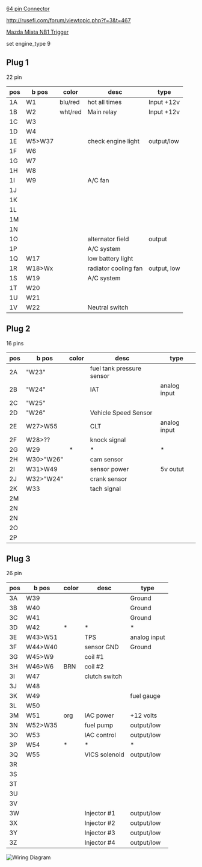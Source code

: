 [64 pin Connector](OEM-connectors#64-pin)

http://rusefi.com/forum/viewtopic.php?f=3&t=467

[Mazda Miata NB1 Trigger](All-Supported-Triggers#mazda-miata-nb1)

set engine_type 9

## Plug 1
22 pin

| pos | b pos   | color   | desc                 | type        |
| --- | ------- | ------- | -------------------- | ----------- |
| 1A  | W1      | blu/red | hot all times        | Input +12v  |
| 1B  | W2      | wht/red | Main relay           | Input +12v  |
| 1C  | W3      |         |                      |             |
| 1D  | W4      |         |                      |             |
| 1E  | W5\>W37 |         | check engine light   | output/low  |
| 1F  | W6      |         |                      |             |
| 1G  | W7      |         |                      |             |
| 1H  | W8      |         |                      |             |
| 1I  | W9      |         | A/C fan              |             |
| 1J  |         |         |                      |             |
| 1K  |         |         |                      |             |
| 1L  |         |         |                      |             |
| 1M  |         |         |                      |             |
| 1N  |         |         |                      |             |
| 1O  |         |         | alternator field     | output      |
| 1P  |         |         | A/C system           |             |
| 1Q  | W17     |         | low battery light    |             |
| 1R  | W18\>Wx |         | radiator cooling fan | output, low |
| 1S  | W19     |         | A/C system           |             |
| 1T  | W20     |         |                      |             |
| 1U  | W21     |         |                      |             |
| 1V  | W22     |         | Neutral switch       |             |

## Plug 2
16 pins

| pos | b pos      | color | desc                      | type         |
| --- | ---------- | ----- | ------------------------- | ------------ |
| 2A  | "W23"      |       | fuel tank pressure sensor |              |
| 2B  | "W24"      |       | IAT                       | analog input |
| 2C  | "W25"      |       |                           |              |
| 2D  | "W26"      |       | Vehicle Speed Sensor      |              |
| 2E  | W27\>W55   |       | CLT                       | analog input |
| 2F  | W28\>??    |       | knock signal              |              |
| 2G  | W29        | \*    | \*                        | \*           |
| 2H  | W30\>"W26" |       | cam sensor                |              |
| 2I  | W31\>W49   |       | sensor power              | 5v outut     |
| 2J  | W32\>"W24" |       | crank sensor              |              |
| 2K  | W33        |       | tach signal               |              |
| 2M  |            |       |                           |              |
| 2N  |            |       |                           |              |
| 2N  |            |       |                           |              |
| 2O  |            |       |                           |              |
| 2P  |            |       |                           |              |

## Plug 3
26 pin

| pos | b pos    | color | desc          | type         |
| --- | -------- | ----- | ------------- | ------------ |
| 3A  | W39      |       |               | Ground       |
| 3B  | W40      |       |               | Ground       |
| 3C  | W41      |       |               | Ground       |
| 3D  | W42      | \*    | \*            | \*           |
| 3E  | W43\>W51 |       | TPS           | analog input |
| 3F  | W44\>W40 |       | sensor GND    | Ground       |
| 3G  | W45\>W9  |       | coil \#1      |              |
| 3H  | W46\>W6  | BRN   | coil \#2      |              |
| 3I  | W47      |       | clutch switch |              |
| 3J  | W48      |       |               |              |
| 3K  | W49      |       |               | fuel gauge   |
| 3L  | W50      |       |               |              |
| 3M  | W51      | org   | IAC power     | \+12 volts   |
| 3N  | W52\>W35 |       | fuel pump     | output/low   |
| 3O  | W53      |       | IAC control   | output/low   |
| 3P  | W54      | \*    | \*            | \*           |
| 3Q  | W55      |       | VICS solenoid | output/low   |
| 3R  |          |       |               |              |
| 3S  |          |       |               |              |
| 3T  |          |       |               |              |
| 3U  |          |       |               |              |
| 3V  |          |       |               |              |
| 3W  |          |       | Injector \#1  | output/low   |
| 3X  |          |       | Injector \#2  | output/low   |
| 3Y  |          |       | Injector \#3  | output/low   |
| 3Z  |          |       | Injector \#4  | output/low   |

![Wiring Diagram](Images/Mazda_miata_1999.png)
